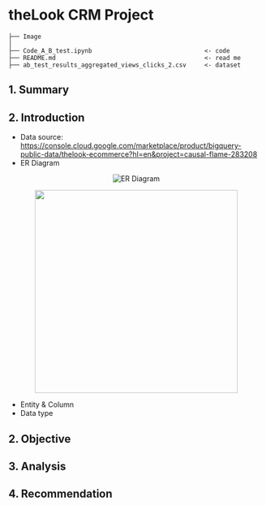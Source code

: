 # theLook CRM Project
```
├── Image                       
│
├── Code_A_B_test.ipynb                               <- code
├── README.md                                         <- read me
├── ab_test_results_aggregated_views_clicks_2.csv     <- dataset

```
## 1. Summary

## 2. Introduction
- Data source: https://console.cloud.google.com/marketplace/product/bigquery-public-data/thelook-ecommerce?hl=en&project=causal-flame-283208
- ER Diagram
<div style="text-align:center;">

![ER Diagram](https://github.com/Taweilo/theLook_CRM/blob/main/Image/theLook_ERD.jpg)

</div>

<div style="text-align:center">
<img src="https://github.com/Taweilo/theLook_CRM/blob/main/Image/theLook_ERD.jpg" width="400" />
</div>


- Entity & Column
- Data type

## 2. Objective

## 3. Analysis

## 4. Recommendation
